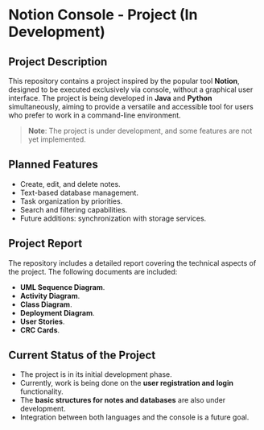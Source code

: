 # Notion Console - Project (In Development)

## Project Description

This repository contains a project inspired by the popular tool **Notion**, designed to be executed exclusively via console, without a graphical user interface. The project is being developed in **Java** and **Python** simultaneously, aiming to provide a versatile and accessible tool for users who prefer to work in a command-line environment.

> **Note**: The project is under development, and some features are not yet implemented.

## Planned Features

- Create, edit, and delete notes.
- Text-based database management.
- Task organization by priorities.
- Search and filtering capabilities.
- Future additions: synchronization with storage services.

## Project Report

The repository includes a detailed report covering the technical aspects of the project. The following documents are included:

- **UML Sequence Diagram**.
- **Activity Diagram**.
- **Class Diagram**.
- **Deployment Diagram**.
- **User Stories**.
- **CRC Cards**.

## Current Status of the Project

- The project is in its initial development phase.
- Currently, work is being done on the **user registration and login** functionality.
- The **basic structures for notes and databases** are also under development.
- Integration between both languages and the console is a future goal.
